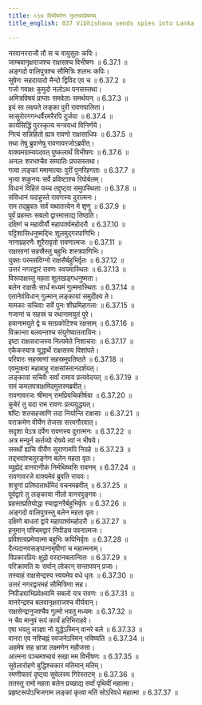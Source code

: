 ```yaml
---
title: ०३७ विभीषणेन गुप्तचरप्रेषणम्
title_english: 037 Vibhishana sends spies into Lanka

---
```



नरवानरराजौ तौ स च वायुसुतः कपिः।  
जाम्बवानृक्षराजश्च राक्षसश्च विभीषणः ॥ 6.37.1 ॥   
अङ्गदो वालिपुत्रश्च सौमित्रिः शलभः कपिः।  
सुषेणः सहदायादो मैन्दो द्विविद एव च ॥ 6.37.2 ॥   
गजो गवाक्षः कुमुदो नलोऽथ पनसस्तथा।  
अमित्रविषयं प्राप्ताः समवेताः समर्थयन् ॥ 6.37.3 ॥   
इयं सा लक्ष्यते लङ्का पुरी रावणपालिता।  
सासुरोरगगन्धर्वैरमरैरपि दुर्जया ॥ 6.37.4 ॥   
कार्यसिद्धिं पुरस्कृत्य मन्त्रयध्वं विनिर्णये।  
नित्यं सन्निहितो ह्यत्र रावणो राक्षसाधिपः ॥ 6.37.5 ॥   
तथा तेषु ब्रुवाणेषु रावणावरजोऽब्रवीत्।  
वाक्यमग्राम्यपदवत् पुष्कलार्थं विभीषणः ॥ 6.37.6 ॥   
अनलः शरभश्चैव सम्पातिः प्रघसस्तथा।  
गत्वा लङ्कां ममामात्याः पुरीं पुनरिहगताः ॥ 6.37.7 ॥   
भृत्वा शकुनयः सर्वे प्रविष्टाश्च रिपोर्बलम्।  
विधानं विहितं यच्च तद्दृष्ट्वा समुपस्थिताः ॥ 6.37.8 ॥   
संविधानं यदाहुस्ते रावणस्य दुरात्मनः।  
राम तद्ब्रुवतः सर्वं यथातत्त्वेन मे शृणु ॥ 6.37.9 ॥   
पूर्वं प्रहस्तः सबलो द्वारमासाद्य तिष्ठति।  
दक्षिणं च महावीर्यौ महापार्श्वमहोदरौ ॥ 6.37.10 ॥   
पट्टिशासिधनुष्मद्भिः शूलमुद्गरपाणिभिः।  
नानाप्रहरणैः शूरैरावृतो रावणात्मजः ॥ 6.37.11 ॥   
राक्षसानां सहस्रैस्तु बहुभिः शस्त्रपाणिभिः।  
युक्तः परमसंविग्नो राक्षसैर्बहुभिर्वृतः ॥ 6.37.12 ॥   
उत्तरं नगरद्वारं रावणः स्वयमास्थितः ॥ 6.37.13 ॥   
विरूपाक्षस्तु महता शूलखड्गधनुष्मता।  
बलेन राक्षसैः सार्धं मध्यमं गुल्ममास्थितः ॥ 6.37.14 ॥   
एतानेवंविधान् गुल्मान् लङ्कायां समुदीक्ष्य ते।  
मामकाः सचिवाः सर्वे पुनः शीघ्रमिहागताः ॥ 6.37.15 ॥   
गजानां च सहस्रं च रथानामयुतं पुरे।  
हयानामयुते द्वे च साग्रकोटिश्च रक्षसाम् ॥ 6.37.16 ॥   
विक्रान्ता बलवन्तश्च संयुगेष्वाततायिनः।  
इष्टा राक्षसराजस्य नित्यमेते निशाचराः ॥ 6.37.17 ॥   
एकैकस्यात्र युद्धार्थे राक्षसस्य विशांपते।  
परिवारः सहस्राणां सहस्रमुपतिष्ठते ॥ 6.37.18 ॥   
एवमुक्त्वा महाबाहू राक्षसांस्तानदर्शयत्।  
लङ्कायां सचिवैः सर्वां रामाय प्रत्यवेदयत् ॥ 6.37.19 ॥   
रामं कमलपत्राक्षमिदमुत्तरमब्रवीत्।  
रावणावरजः श्रीमान् रामप्रियचिकीर्षया ॥ 6.37.20 ॥   
कुबेरं तु यदा राम रावणः प्रत्ययुद्ध्यत्।  
षष्टिः शतसहस्राणि तदा निर्यान्ति राक्षसाः ॥ 6.37.21 ॥   
पराक्रमेण वीर्येण तेजसा सत्त्वगौरवात्।  
सदृशा येऽत्र दर्पेण रावणस्य दुरात्मनः ॥ 6.37.22 ॥   
अत्र मन्युर्न कर्तव्यो रोषये त्वां न भीषये।  
समर्थो ह्यसि वीर्येण सुराणामपि निग्रहे ॥ 6.37.23 ॥   
तद्भवांश्चतुरङ्गेण बलेन महता वृतः।  
व्यूह्येदं वानरानीकं निर्मथिष्यसि रावणम् ॥ 6.37.24 ॥   
रावणावरजे वाक्यमेवं ब्रुवति राघवः।  
शत्रूणां प्रतिघातार्थमिदं वचनमब्रवीत् ॥ 6.37.25 ॥   
पूर्वद्वारे तु लङ्काया नीलो वानरपुङ्गवः।  
प्रहस्तप्रतियोद्धा स्याद्वानरैर्बहुभिर्वृतः ॥ 6.37.26 ॥   
अङ्गदो वालिपुत्रस्तु बलेन महता वृतः।  
दक्षिणे बाधतां द्वारे महापार्श्वमहोदरौ ॥ 6.37.27 ॥   
हनुमान् पश्चिमद्वारं निपीड्य पवनात्मजः।  
प्रविशत्वप्रमेयात्मा बहुभिः कपिभिर्वृतः ॥ 6.37.28 ॥   
दैत्यदानवसङ्घानामृषीणां च महात्मनाम्।  
विप्रकारप्रियः क्षुद्रो वरदानबलान्वितः ॥ 6.37.29 ॥   
परिक्रामति यः सर्वान् लोकान् सन्तापयन् प्रजाः।  
तस्याहं राक्षसेन्द्रस्य स्वयमेव वधे धृतः ॥ 6.37.30 ॥   
उत्तरं नगरद्वारमहं सौमित्रिणा सह।  
निपीड्याभिप्रवेक्ष्यामि सबलो यत्र रावणः ॥ 6.37.31 ॥   
वानरेन्द्रश्च बलवानृक्षराजश्च वीर्यवान्।  
राक्षसेन्द्रानुजश्चैव गुल्मो भवतु मध्यमः ॥ 6.37.32 ॥   
न चैव मानुषं रूपं कार्यं हरिभिराहवे।  
एषा भवतु सञ्ज्ञा नो युद्धेऽस्मिन् वानरे बले ॥ 6.37.33 ॥   
वानरा एव नश्चिह्नं स्वजनेऽस्मिन् भविष्यति ॥ 6.37.34 ॥   
अहमेष सह भ्रात्रा लक्ष्मणेन महौजसा।  
आत्मना पञ्चमश्चायं सखा मम विभीषणः ॥ 6.37.35 ॥   
सुवेलारोहणे बुद्धिश्चकार मतिमान् मतिम्।  
रमणीयतरं दृष्ट्वा सुवेलस्य गिरेस्तटम् ॥ 6.37.36 ॥   
ततस्तु रामो महता बलेन प्रच्छाद्य सर्वां पृथिवीं महात्मा।  
प्रहृष्टरूपोऽभिजगाम लङ्कां कृत्वा मतिं सोऽरिवधे महात्मा ॥ 6.37.37 ॥   